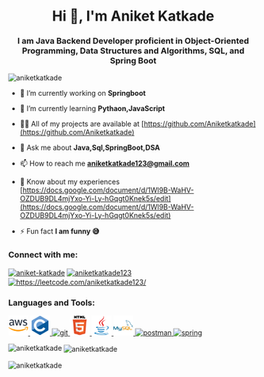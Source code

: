 <h1 align="center">Hi 👋, I'm Aniket Katkade</h1>
<h3 align="center">I am Java Backend Developer proficient in Object-Oriented Programming, Data Structures and Algorithms, SQL, and Spring Boot</h3>

<p align="left"> <img src="https://komarev.com/ghpvc/?username=aniketkatkade&label=Profile%20views&color=0e75b6&style=flat" alt="aniketkatkade" /> </p>

- 🔭 I’m currently working on **Springboot**

- 🌱 I’m currently learning **Pythaon,JavaScript**

- 👨‍💻 All of my projects are available at [https://github.com/Aniketkatkade](https://github.com/Aniketkatkade)

- 💬 Ask me about **Java,Sql,SpringBoot,DSA**

- 📫 How to reach me **aniketkatkade123@gmail.com**

- 📄 Know about my experiences [https://docs.google.com/document/d/1Wl9B-WaHV-OZDUB9DL4mjYxo-Yi-Ly-hGqgt0Knek5s/edit](https://docs.google.com/document/d/1Wl9B-WaHV-OZDUB9DL4mjYxo-Yi-Ly-hGqgt0Knek5s/edit)

- ⚡ Fun fact **I am funny 😅**

<h3 align="left">Connect with me:</h3>
<p align="left">
<a href="https://linkedin.com/in/aniket-katkade" target="blank"><img align="center" src="https://raw.githubusercontent.com/rahuldkjain/github-profile-readme-generator/master/src/images/icons/Social/linked-in-alt.svg" alt="aniket-katkade" height="30" width="40" /></a>
<a href="https://www.hackerrank.com/aniketkatkade123" target="blank"><img align="center" src="https://raw.githubusercontent.com/rahuldkjain/github-profile-readme-generator/master/src/images/icons/Social/hackerrank.svg" alt="aniketkatkade123" height="30" width="40" /></a>
<a href="https://www.leetcode.com/https://leetcode.com/aniketkatkade123/" target="blank"><img align="center" src="https://raw.githubusercontent.com/rahuldkjain/github-profile-readme-generator/master/src/images/icons/Social/leet-code.svg" alt="https://leetcode.com/aniketkatkade123/" height="30" width="40" /></a>
</p>

<h3 align="left">Languages and Tools:</h3>
<p align="left"> <a href="https://aws.amazon.com" target="_blank" rel="noreferrer"> <img src="https://raw.githubusercontent.com/devicons/devicon/master/icons/amazonwebservices/amazonwebservices-original-wordmark.svg" alt="aws" width="40" height="40"/> </a> <a href="https://www.cprogramming.com/" target="_blank" rel="noreferrer"> <img src="https://raw.githubusercontent.com/devicons/devicon/master/icons/c/c-original.svg" alt="c" width="40" height="40"/> </a> <a href="https://git-scm.com/" target="_blank" rel="noreferrer"> <img src="https://www.vectorlogo.zone/logos/git-scm/git-scm-icon.svg" alt="git" width="40" height="40"/> </a> <a href="https://www.w3.org/html/" target="_blank" rel="noreferrer"> <img src="https://raw.githubusercontent.com/devicons/devicon/master/icons/html5/html5-original-wordmark.svg" alt="html5" width="40" height="40"/> </a> <a href="https://www.java.com" target="_blank" rel="noreferrer"> <img src="https://raw.githubusercontent.com/devicons/devicon/master/icons/java/java-original.svg" alt="java" width="40" height="40"/> </a> <a href="https://www.mysql.com/" target="_blank" rel="noreferrer"> <img src="https://raw.githubusercontent.com/devicons/devicon/master/icons/mysql/mysql-original-wordmark.svg" alt="mysql" width="40" height="40"/> </a> <a href="https://postman.com" target="_blank" rel="noreferrer"> <img src="https://www.vectorlogo.zone/logos/getpostman/getpostman-icon.svg" alt="postman" width="40" height="40"/> </a> <a href="https://spring.io/" target="_blank" rel="noreferrer"> <img src="https://www.vectorlogo.zone/logos/springio/springio-icon.svg" alt="spring" width="40" height="40"/> </a> </p>

<p><img align="left" src="https://github-readme-stats.vercel.app/api/top-langs?username=aniketkatkade&show_icons=true&locale=en&layout=compact" alt="aniketkatkade" /></p>

<p>&nbsp;<img align="center" src="https://github-readme-stats.vercel.app/api?username=aniketkatkade&show_icons=true&locale=en" alt="aniketkatkade" /></p>

<p><img align="center" src="https://github-readme-streak-stats.herokuapp.com/?user=aniketkatkade&" alt="aniketkatkade" /></p>

      
